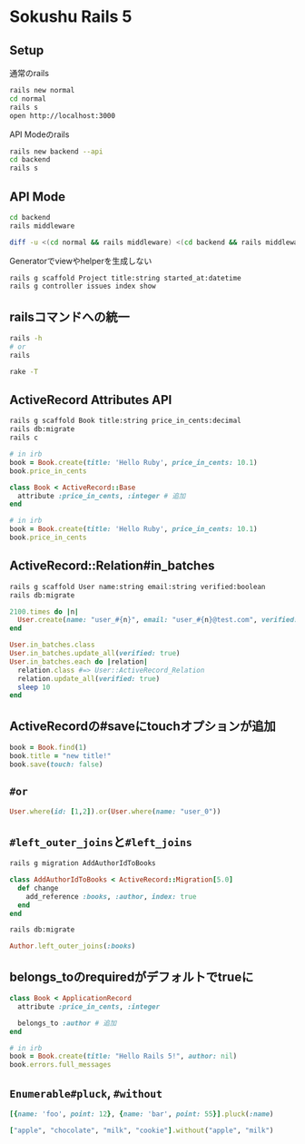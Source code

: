 # Sokushu Rails 5

## Setup

通常のrails

```sh
rails new normal
cd normal
rails s
open http://localhost:3000
```

API Modeのrails
```sh
rails new backend --api
cd backend
rails s
```

## API Mode

```sh
cd backend
rails middleware

diff -u <(cd normal && rails middleware) <(cd backend && rails middleware)
```

Generatorでviewやhelperを生成しない
```sh
rails g scaffold Project title:string started_at:datetime
rails g controller issues index show
```

## railsコマンドへの統一

```sh
rails -h
# or
rails
```

```sh
rake -T
```

## ActiveRecord Attributes API

```sh
rails g scaffold Book title:string price_in_cents:decimal
rails db:migrate
rails c
```

```ruby
# in irb
book = Book.create(title: 'Hello Ruby', price_in_cents: 10.1)
book.price_in_cents
```

```ruby
class Book < ActiveRecord::Base
  attribute :price_in_cents, :integer # 追加
end
```

```ruby
# in irb
book = Book.create(title: 'Hello Ruby', price_in_cents: 10.1)
book.price_in_cents
```

## ActiveRecord::Relation#in_batches

```sh
rails g scaffold User name:string email:string verified:boolean
rails db:migrate
```

```ruby
2100.times do |n|
  User.create(name: "user_#{n}", email: "user_#{n}@test.com", verified: false)
end

User.in_batches.class
User.in_batches.update_all(verified: true)
User.in_batches.each do |relation|
  relation.class #=> User::ActiveRecord_Relation
  relation.update_all(verified: true)
  sleep 10
end
```

## ActiveRecordの#saveにtouchオプションが追加

```ruby
book = Book.find(1)
book.title = "new title!"
book.save(touch: false)
```

## `#or`

```ruby
User.where(id: [1,2]).or(User.where(name: "user_0"))
```


## `#left_outer_joins`と`#left_joins`

```sh
rails g migration AddAuthorIdToBooks
```

```ruby
class AddAuthorIdToBooks < ActiveRecord::Migration[5.0]
  def change
    add_reference :books, :author, index: true
  end
end
```

```sh
rails db:migrate
```

```ruby
Author.left_outer_joins(:books)
```

## belongs_toのrequiredがデフォルトでtrueに

```ruby
class Book < ApplicationRecord
  attribute :price_in_cents, :integer

  belongs_to :author # 追加
end
```

```ruby
# in irb
book = Book.create(title: "Hello Rails 5!", author: nil)
book.errors.full_messages
```


## `Enumerable#pluck`, `#without`

```ruby
[{name: 'foo', point: 12}, {name: 'bar', point: 55}].pluck(:name)
```

```ruby
["apple", "chocolate", "milk", "cookie"].without("apple", "milk")
```
